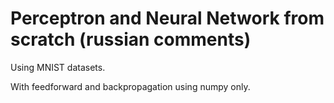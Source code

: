 # Perceptron and Neural Network from scratch (russian comments)
Using MNIST datasets. 

With feedforward and backpropagation using numpy only.
